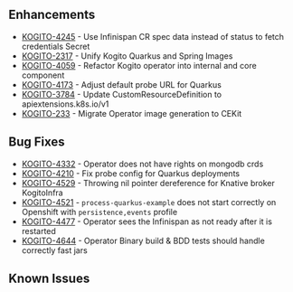 ## Enhancements  
- [KOGITO-4245](https://issues.redhat.com/browse/KOGITO-4245) - Use Infinispan CR spec data instead of status to fetch credentials Secret 
- [KOGITO-2317](https://issues.redhat.com/browse/KOGITO-2317) - Unify Kogito Quarkus and Spring Images
- [KOGITO-4059](https://issues.redhat.com/browse/KOGITO-4059) - Refactor Kogito operator into internal and core component
- [KOGITO-4173](https://issues.redhat.com/browse/KOGITO-4173) - Adjust default probe URL for Quarkus
- [KOGITO-3784](https://issues.redhat.com/browse/KOGITO-4173) - Update CustomResourceDefinition to apiextensions.k8s.io/v1
- [KOGITO-233](https://issues.redhat.com/browse/KOGITO-233)   - Migrate Operator image generation to CEKit 
## Bug Fixes
- [KOGITO-4332](https://issues.redhat.com/browse/KOGITO-4332) - Operator does not have rights on mongodb crds
- [KOGITO-4210](https://issues.redhat.com/browse/KOGITO-4210) - Fix probe config for Quarkus deployments
- [KOGITO-4529](https://issues.redhat.com/browse/KOGITO-4529) - Throwing nil pointer dereference for Knative broker KogitoInfra
- [KOGITO-4521](https://issues.redhat.com/browse/KOGITO-4521) - `process-quarkus-example` does not start correctly on Openshift with `persistence,events` profile
- [KOGITO-4477](https://issues.redhat.com/browse/KOGITO-4477) - Operator sees the Infinispan as not ready after it is restarted
- [KOGITO-4644](https://issues.redhat.com/browse/KOGITO-4644) - Operator Binary build & BDD tests should handle correctly fast jars

## Known Issues
